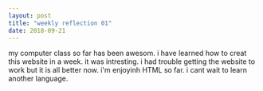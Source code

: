 ```yaml
---
layout: post
title: "weekly reflection 01"
date: 2018-09-21
---
```


<p>my  computer class so far has been awesom. i have learned how to creat this website in a week. it was intresting. i had trouble getting the website to work but it is all better now. i'm enjoyinh HTML so far. i cant wait to learn another language. </a></p>
